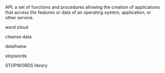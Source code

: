 API: a set of functions and procedures allowing the creation of applications that access the features or data of an operating system, application, or other service.

word cloud

cleanse data

dataframe

stopwords

STOPWORDS library



